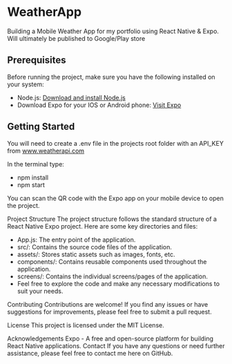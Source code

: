 # WeatherApp
Building a Mobile Weather App for my portfolio using React Native &amp; Expo.  Will ultimately be published to Google/Play store

## Prerequisites

Before running the project, make sure you have the following installed on your system:

- Node.js: [Download and install Node.js](https://nodejs.org)
- Download Expo for your IOS or Android phone: [Visit Expo](https://expo.io/)

## Getting Started

You will need to create a .env file in the projects root folder with an API_KEY from www.weatherapi.com

In the terminal type: 
 - npm install
 - npm start

You can scan the QR code with the Expo app on your mobile device to open the project.

Project Structure
The project structure follows the standard structure of a React Native Expo project. Here are some key directories and files:

- App.js: The entry point of the application.
- src/: Contains the source code files of the application.
- assets/: Stores static assets such as images, fonts, etc.
- components/: Contains reusable components used throughout the application.
- screens/: Contains the individual screens/pages of the application.
- Feel free to explore the code and make any necessary modifications to suit your needs.


Contributing
Contributions are welcome! If you find any issues or have suggestions for improvements, please feel free to submit a pull request.

License
This project is licensed under the MIT License.

Acknowledgements
Expo - A free and open-source platform for building React Native applications.
Contact
If you have any questions or need further assistance, please feel free to contact me here on GitHub.
